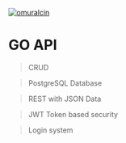  
<a href="http://omuralcin.com"><img src="http://golang.org/lib/godoc/images/footer-gopher.jpg" title="omuralcin" alt="omuralcin"></a>

<!-- [![FVCproductions](https://avatars1.githubusercontent.com/u/4284691?v=3&s=200)](http://fvcproductions.com) -->
 

# GO API 

> CRUD 

> PostgreSQL Database

> REST with JSON Data

> JWT Token based security

> Login system
